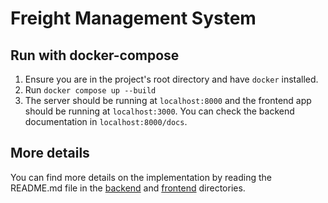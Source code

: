 # Freight Management System

## Run with docker-compose
1. Ensure you are in the project's root directory and have `docker` installed.
2. Run `docker compose up --build`
3. The server should be running at `localhost:8000` and the frontend app should be running at `localhost:3000`. You can check the backend documentation in `localhost:8000/docs`.


## More details
You can find more details on the implementation by reading the README.md file in the [backend](https://github.com/g-libardi/freight-management-system/tree/main/backend) and [frontend](https://github.com/g-libardi/freight-management-system/tree/main/frontend) directories.
